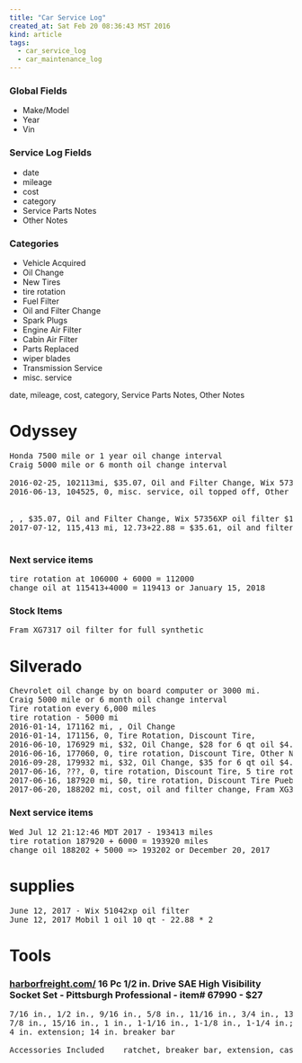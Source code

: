 ```yaml
---
title: "Car Service Log"
created_at: Sat Feb 20 08:36:43 MST 2016
kind: article
tags:
  - car_service_log
  - car_maintenance_log
---
```


### Global Fields

<ul>
  <li>Make/Model</li>
  <li>Year</li>
  <li>Vin</li>
</ul>

### Service Log Fields

<ul>
  <li>date</li>
  <li>mileage</li>
  <li>cost</li>
  <li>category</li>
  <li>Service Parts Notes</li>
  <li>Other Notes</li>
</ul>

### Categories

<ul>
  <li>Vehicle Acquired</li>
  <li>Oil Change</li>
  <li>New Tires</li>
  <li>tire rotation</li>
  <li>Fuel Filter</li>
  <li>Oil and Filter Change</li>
  <li>Spark Plugs</li>
  <li>Engine Air Filter</li>
  <li>Cabin Air Filter</li>
  <li>Parts Replaced</li>
  <li>wiper blades</li>
  <li>Transmission Service</li>
  <li>misc. service</li>
</ul>

date, mileage, cost, category, Service Parts Notes, Other Notes

<h1>Odyssey</h1>

<pre>
Honda 7500 mile or 1 year oil change interval
Craig 5000 mile or 6 month oil change interval

2016-02-25, 102113mi, $35.07, Oil and Filter Change, Wix 57356XP oil filter $10.60, Mobil 1 5w20 5qt $25.47, Other Notes
2016-06-13, 104525, 0, misc. service, oil topped off, Other Notes


, , $35.07, Oil and Filter Change, Wix 57356XP oil filter $10.60, Mobil 1 5w20 5qt $22.88, Other Notes
2017-07-12, 115,413 mi, 12.73+22.88 = $35.61, oil and filter change, K&N HP-1004 $12.73 - 5qt Mobil 1 5W20 $22.88, 4.6qt oil - 17mm plug socket

</pre>

<h3>Next service items</h3>

<pre>
tire rotation at 106000 + 6000 = 112000
change oil at 115413+4000 = 119413 or January 15, 2018
</pre>

<h3>Stock Items</h3>

<pre>
Fram XG7317 oil filter for full synthetic
</pre>

# Silverado

<pre>
Chevrolet oil change by on board computer or 3000 mi.
Craig 5000 mile or 6 month oil change interval
Tire rotation every 6,000 miles
tire rotation - 5000 mi
2016-01-14, 171162 mi, , Oil Change
2016-01-14, 171156, 0, Tire Rotation, Discount Tire,
2016-06-10, 176929 mi, $32, Oil Change, $28 for 6 qt oil $4.05 for oil filter, Mobil 1 oil; fram ph3506 oil filter
2016-06-16, 177060, 0, tire rotation, Discount Tire, Other Notes
2016-09-28, 179932 mi, $32, Oil Change, $35 for 6 qt oil $4.00 for oil filter, Mobil 1 oil; ACDELCO PF46 oil filter
2017-06-16, ???, 0, tire rotation, Discount Tire, 5 tire rotation
2017-06-16, 187920 mi, $0, tire rotation, Discount Tire Pueblo, Other Notes
2017-06-20, 188202 mi, cost, oil and filter change, Fram XG3506 - Mobil 1 oil 6 qt, Other Notes
</pre>

<h3>Next service items</h3>

<pre>
Wed Jul 12 21:12:46 MDT 2017 - 193413 miles
tire rotation 187920 + 6000 = 193920 miles
change oil 188202 + 5000 => 193202 or December 20, 2017
</pre>

# supplies

<pre>
June 12, 2017 - Wix 51042xp oil filter
June 12, 2017 Mobil 1 oil 10 qt - 22.88 * 2
</pre>

<h1>Tools</h1>


<h3>
  <a href="https://www.harborfreight.com/16-pc-12-in-drive-sae-high-visibility-socket-set-67990.html" target="_blank">harborfreight.com/</a>
  16 Pc 1/2 in. Drive SAE High Visibility Socket Set - Pittsburgh Professional - item# 67990 - $27
</h3>

<pre>
7/16 in., 1/2 in., 9/16 in., 5/8 in., 11/16 in., 3/4 in., 13/16 in., 
7/8 in., 15/16 in., 1 in., 1-1/16 in., 1-1/8 in., 1-1/4 in.; 
4 in. extension; 14 in. breaker bar

Accessories Included 	ratchet, breaker bar, extension, case
</pre>

<!--
html boilerplate
<a href="" target="_blank"></a>
<img src="" width="400px">
<ul>
  <li></li>
</ul>
<pre>
</pre>
<pre><code>
</code></pre>
-->
